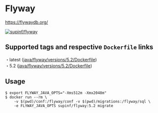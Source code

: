 # Flyway

https://flywaydb.org/

[![supinf/flyway](http://dockeri.co/image/supinf/flyway)](https://hub.docker.com/r/supinf/flyway)

## Supported tags and respective `Dockerfile` links

・latest ([java/flyway/versions/5.2/Dockerfile](https://github.com/supinf/dockerized-tools/blob/master/java/flyway/versions/5.2/Dockerfile))  
・5.2 ([java/flyway/versions/5.2/Dockerfile](https://github.com/supinf/dockerized-tools/blob/master/java/flyway/versions/5.2/Dockerfile))  

## Usage

```
$ export FLYWAY_JAVA_OPTS="-Xms512m -Xmx2048m"
$ docker run --rm \
    -v $(pwd)/conf:/flyway/conf -v $(pwd)/migrations:/flyway/sql \
    -e FLYWAY_JAVA_OPTS supinf/flyway:5.2 migrate
```
